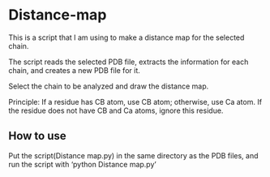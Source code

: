 # Distance-map
This is a script that I am using to make a distance map for the selected chain.

The script reads the selected PDB file, extracts the information for each chain, and creates a new PDB file for it.

Select the chain to be analyzed and draw the distance map. 

Principle: If a residue has CB atom, use CB atom; otherwise, use Ca atom. If the residue does not have CB and Ca atoms, ignore this residue.

## How to use
Put the script(Distance map.py) in the same directory as the PDB files, and run the script with
‘python Distance map.py’
